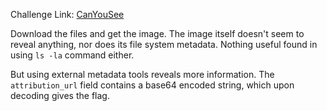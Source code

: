 Challenge Link: [CanYouSee](https://play.picoctf.org/practice/challenge/408)

Download the files and get the image. The image itself doesn't seem to reveal anything, nor does its file system metadata.
Nothing useful found in using `ls -la` command either.

But using external metadata tools reveals more information. The `attribution_url` field contains a base64 encoded string, which upon decoding gives the flag.
